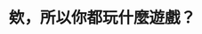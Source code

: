 ---
layout: post
title: "欸，所以你都玩什麼遊戲？"
tags:
  - "資訊系統"
  - "網路"
  - "法規"
id: 105
thumbnail: ""
description: "開放政府第105次協作會議「台灣線上遊戲轉蛋法推動」連署案"
color: "red"
publish: "true"
departments:
  - "經濟部"
cover:
  link: "https://youtu.be/p0h5a7V1IqA"
introduction:
  content: "根據市場調查公司 Newzoo 2017 年的調查，國人於該年度在網路連線遊戲的消費已經突破 10 億美元，是該年度世界排名第十五名的網路連線遊戲消費大國，但網路使用人口卻是該排名前 20 名中最少的，可見國人對於網路遊戲消費之驚人。
2017 年網友 YAMI 在公共政策網路參與平台提議「線上遊戲相關法規建置」催生「網路連線遊戲服務定型化契約應記載及不得記載事項」。
隨著遊戲發展經營模式的演變，現今主流的網路遊戲經營模式以免費遊玩搭配商城機制為大宗，在逐漸成為主流市場的在手機遊戲更是如此，經濟部也在 2018 年修正時加入應載明機會中獎商品活動等相關警語；但在遊戲模式多樣化且快速發展的現在，玩家們在樂於課金享受、支持遊戲的同時，也同時希望能夠在課金時能夠預期大約需要花費多少金錢便能夠從虛擬轉蛋獲得虛擬寶物。
今年 6 月網友 paul 提案「台灣線上遊戲轉蛋法推動」，這一次的討論，遊戲廠商與玩家對於標示機率一是多數都採支持立場，因此最終聚焦在討論如何針對虛擬轉蛋的商品資訊標示，試著找出遊戲廠商與玩家雙贏的方式。"
  image: "images/post/105/17VfynsB9gnU3qcWO23vbW5nLLZRQNkNW.png"
join:
  type: "提"
  image: "images/post/105/1LgkJiSSR4r2gUXL4geHdwE1-RsqNxVor.png"
embed:
  - type: "mind_map"
    links:
      - "https://miro.com/app/live-embed/o9J_lxvdxws=/?moveToViewport=6197,1441,13926,7079"
  - type: "proposer_slide"
    links:
      - "https://issuu.com/pdis.tw/docs/1005_"
  - type: "ministry_slide"
    links:
      - "https://issuu.com/pdis.tw/docs/1005_5b376501598318"
  - type: "host_slide"
    links:
      - "https://issuu.com/pdis.tw/docs/105_-_"
  - type: "transcript"
    links:
      - "https://sayit.pdis.nat.gov.tw/2021-10-05-%E9%96%8B%E6%94%BE%E6%94%BF%E5%BA%9C%E7%AC%AC-105-%E6%AC%A1%E5%8D%94%E4%BD%9C%E6%9C%83%E8%AD%B0"
---
